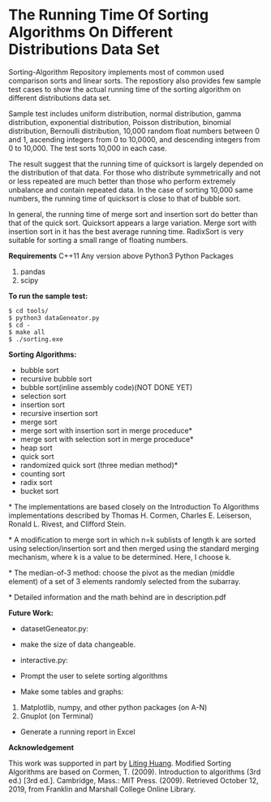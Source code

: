 # The Running Time Of Sorting Algorithms On Different Distributions Data Set

Sorting-Algorithm Repository implements most of common used comparison sorts and linear sorts. The repostiory also provides few sample test cases to show the actual running time of the sorting algorithm on different distributions data set.

Sample test includes uniform distribution, normal distribution, gamma distribution, exponential distribution, Poisson distribution, binomial distribution, Bernoulli distribution, 10,000 random float numbers between 0 and 1, ascending integers from 0 to 10,0000, and descending integers from 0 to 10,000. The test sorts 10,000 in each case.

The result suggest that the running time of quicksort is largely depended on the distribution of that data. For those who distribute symmetrically and not or less repeated are much better than those who perform extremely unbalance and contain repeated data. In the case of sorting 10,000 same numbers, the running time of quicksort is close to that of bubble sort. 

In general, the running time of merge sort and insertion sort do better than that of the quick sort. Quicksort appears a large variation. Merge sort with insertion sort in it has the best average running time. RadixSort is very suitable for sorting a small range of floating numbers. 

**Requirements**
C++11
Any version above Python3
Python Packages
1) pandas
2) scipy

**To run the sample test:**
```
$ cd tools/
$ python3 dataGeneator.py
$ cd -
$ make all
$ ./sorting.exe
```
**Sorting Algorithms:**
* bubble sort
* recursive bubble sort
* bubble sort(inline assembly code)(NOT DONE YET)
* selection sort
* insertion sort
* recursive insertion sort
* merge sort
* merge sort with insertion sort in merge proceduce*
* merge sort with selection sort in merge proceduce*
* heap sort
* quick sort
* randomized quick sort (three median method)*
* counting sort
* radix sort 
* bucket sort  

\* The implementations are based closely on the Introduction To Algorithms implementations described by Thomas H. Cormen, Charles E. Leiserson, Ronald L. Rivest, and Clifford Stein.

\* A modification to merge sort in which n=k sublists of length k are sorted using selection/insertion sort and then merged
using the standard merging mechanism, where k is a value to be determined. Here, I choose k.

\* The median-of-3 method: choose the pivot as the median (middle element) of a set of 3 elements randomly selected
from the subarray.

\* Detailed information and the math behind are in description.pdf

**Future Work:**
* datasetGeneator.py:
* make the size of data changeable.

* interactive.py:
* Prompt the user to selete sorting algorithms
* Make some tables and graphs:
1) Matplotlib, numpy, and other python packages (on A-N)
2) Gnuplot (on Terminal)
* Generate a running report in Excel

**Acknowledgement**

This work was supported in part by [Liting Huang](https://github.com/llliting).
Modified Sorting Algorithms are based on Cormen, T. (2009). Introduction to algorithms (3rd ed.) [3rd ed.]. Cambridge, Mass.: MIT Press. (2009). Retrieved October 12, 2019, from Franklin and Marshall College Online Library.
